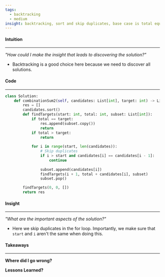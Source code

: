 ```yaml
---
tags:
  - backtracking
  - medium
insight: backtracking, sort and skip duplicates, base case is total equals target
---
```

#### Intuition
---
_"How could I make the insight that leads to discovering the solution?"_
- Backtracking is a good choice here because we need to discover all solutions.

#### Code
---

```python
class Solution:
    def combinationSum2(self, candidates: List[int], target: int) -> List[List[int]]:
        res = []
        candidates.sort()
        def findTargets(start: int, total: int, subset: List[int]):
            if total == target:
                res.append(subset.copy())
                return 
            if total > target:
                return
            
            for i in range(start, len(candidates)):
                # Skip duplicates
                if i > start and candidates[i] == candidates[i - 1]:
                    continue
                
                subset.append(candidates[i])
                findTargets(i + 1, total + candidates[i], subset)
                subset.pop()

        findTargets(0, 0, [])
        return res
```

#### Insight  
---
_"What are the important aspects of the solution?"_
- Here we skip duplicates in the for loop. Importantly, we make sure that `start` and `i` aren't the same when doing this.

#### Takeaways
---
**Where did I go wrong?**

**Lessons Learned?**